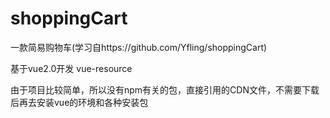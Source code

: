 # shoppingCart
一款简易购物车(学习自https://github.com/Yfling/shoppingCart)

基于vue2.0开发
vue-resource

由于项目比较简单，所以没有npm有关的包，直接引用的CDN文件，不需要下载后再去安装vue的环境和各种安装包
